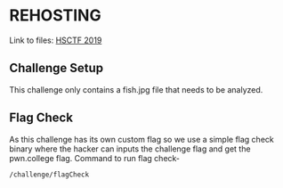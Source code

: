 # REHOSTING

Link to files: [HSCTF 2019](https://github.com/hsncsclub/HSCTF-6-Problems/tree/master/forensics/fish)

## Challenge Setup
This challenge only contains a fish.jpg file that needs to be analyzed.

## Flag Check
As this challenge has its own custom flag so we use a simple flag check binary where the hacker can inputs the challenge flag and get the pwn.college flag.
Command to run flag check-
```
/challenge/flagCheck
```